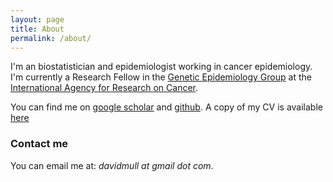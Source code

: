 ```yaml
---
layout: page
title: About
permalink: /about/
---
```


I'm an biostatistician and epidemiologist working in cancer epidemiology. I'm currently a 
Research Fellow in the [Genetic Epidemiology Group](http://www.iarc.fr/en/research-groups/GEP/index.php)
at the [International Agency for Research on Cancer](http://www.iarc.fr). 

You can find me on [google scholar](https://scholar.google.com/citations?user=vdNHuIsAAAAJ&hl=en) 
and [github](https://github.com/dcmuller). A copy of my CV is available [here](/docs/dcmuller_cv_20150511.pdf)


### Contact me
You can email me at: _davidmull at gmail dot com_.



